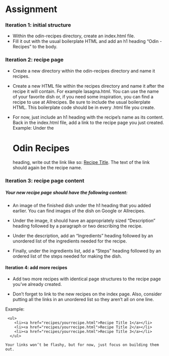 # Assignment
### Iteration 1: initial structure

- Within the odin-recipes directory, create an index.html file.
- Fill it out with the usual boilerplate HTML and add an h1 heading “Odin - Recipes” to the body.

### Iteration 2: recipe page

   -  Create a new directory within the odin-recipes directory and name it recipes.

   - Create a new HTML file within the recipes directory and name it after the recipe it will contain. For example lasagna.html. You can use the name of your favorite dish or, if you need some inspiration, you can find a recipe to use at Allrecipes. Be sure to include the usual boilerplate HTML. This boilerplate code should be in every .html file you create.

   - For now, just include an h1 heading with the recipe’s name as its content.
    Back in the index.html file, add a link to the recipe page you just created. Example: Under the <h1>Odin Recipes</h1> heading, write out the link like so: <a href="recipes/recipename.html">Recipe Title</a>. The text of the link should again be the recipe name.

### Iteration 3: recipe page content

##### Your new recipe page should have the following content:

   - An image of the finished dish under the h1 heading that you added earlier. You can find images of the dish on Google or Allrecipes.

  - Under the image, it should have an appropriately sized “Description” heading followed by a paragraph or two describing the recipe.

 - Under the description, add an “Ingredients” heading followed by an unordered list of the ingredients needed for the recipe.

 - Finally, under the ingredients list, add a “Steps” heading followed by an ordered list of the steps needed for making the dish.

#### Iteration 4: add more recipes

   -  Add two more recipes with identical page structures to the recipe page you’ve already created.

   - Don’t forget to link to the new recipes on the index page. Also, consider putting all the links in an unordered list so they aren’t all on one line.

Example:
```
 <ul>
    <li><a href="recipes/yourrecipe.html">Recipe Title 1</a></li>
    <li><a href="recipes/yourrecipe.html">Recipe Title 2</a></li>
    <li><a href="recipes/yourrecipe.html">Recipe Title 3</a></li>
  </ul>
````

`Your links won’t be flashy, but for now, just focus on building them out.`
